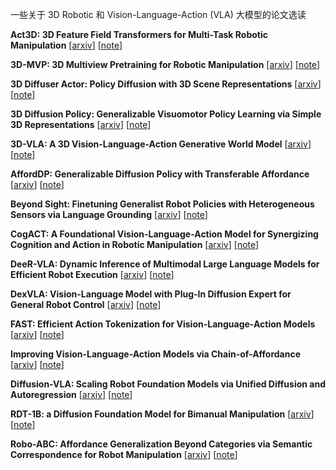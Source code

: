 一些关于 3D Robotic 和 Vision-Language-Action (VLA) 大模型的论文选读

**Act3D: 3D Feature Field Transformers for Multi-Task Robotic Manipulation**
[[arxiv](https://arxiv.org/abs/2306.17817)]
[[note](Act3D.html)]

**3D-MVP: 3D Multiview Pretraining for Robotic Manipulation**
[[arxiv](https://arxiv.org/abs/2406.18158)]
[[note](3DMVP.html)]

**3D Diffuser Actor: Policy Diffusion with 3D Scene Representations**
[[arxiv](https://arxiv.org/abs/2402.10885)]
[[note](3DDA.html)]

**3D Diffusion Policy: Generalizable Visuomotor Policy Learning via Simple 3D Representations**
[[arxiv](https://arxiv.org/abs/2403.03954)]
[[note](3DDP.html)]

**3D-VLA: A 3D Vision-Language-Action Generative World Model**
[[arxiv](https://arxiv.org/abs/2403.09631)]
[[note](3DVLA.html)]

**AffordDP: Generalizable Diffusion Policy with Transferable Affordance**
[[arxiv](https://arxiv.org/abs/2412.03142)]
[[note](AffordDP.html)]

**Beyond Sight: Finetuning Generalist Robot Policies with Heterogeneous Sensors via Language Grounding**
[[arxiv](https://arxiv.org/abs/2501.04693)]
[[note](BS.html)]

**CogACT: A Foundational Vision-Language-Action Model for Synergizing Cognition and Action in Robotic Manipulation**
[[arxiv](https://arxiv.org/abs/2411.19650)]
[[note](CogACT.html)]

**DeeR-VLA: Dynamic Inference of Multimodal Large Language Models for Efficient Robot Execution**
[[arxiv](https://arxiv.org/abs/2411.02359)]
[[note](DeeRVLA.html)]

**DexVLA: Vision-Language Model with Plug-In Diffusion Expert for General Robot Control**
[[arxiv](https://arxiv.org/abs/2502.05855)]
[[note](DexVLA.html)]

**FAST: Efficient Action Tokenization for Vision-Language-Action Models**
[[arxiv](https://arxiv.org/abs/2501.09747)]
[[note](FAST.html)]

**Improving Vision-Language-Action Models via Chain-of-Affordance**
[[arxiv](https://arxiv.org/abs/2412.20451)]
[[note](CoA.html)]

**Diffusion-VLA: Scaling Robot Foundation Models via Unified Diffusion and Autoregression**
[[arxiv](https://arxiv.org/abs/2412.03293)]
[[note](DiVLA.html)]

**RDT-1B: a Diffusion Foundation Model for Bimanual Manipulation**
[[arxiv](https://arxiv.org/abs/2410.07864)]
[[note](RDT1B.html)]

**Robo-ABC: Affordance Generalization Beyond Categories via Semantic Correspondence for Robot Manipulation**
[[arxiv](https://arxiv.org/abs/2401.07487)]
[[note](RoboABC.html)]